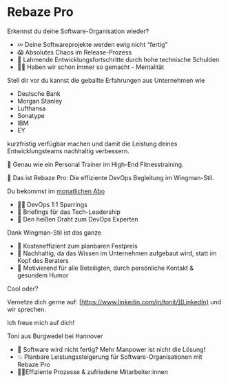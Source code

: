 # Rebaze Pro

Erkennst du deine Software-Organisation wieder?

* 💤 Deine Softwareprojekte werden ewig nicht “fertig”
* 😱 Absolutes Chaos im Release-Prozess
* 🫠 Lahmende Entwicklungsfortschritte durch hohe technische Schulden
* 👎🏼 Haben wir schon immer so gemacht - Mentalität

Stell dir vor du kannst die geballte Erfahrungen aus Unternehmen wie
* Deutsche Bank
* Morgan Stanley
* Lufthansa
* Sonatype
* IBM 
* EY
  
kurzfristig verfügbar machen und damit die Leistung deines Entwicklungsteams nachhaltig verbessern.

🦾 Genau wie ein Personal Trainer im High-End Fitnesstraining.

🚀 Das ist Rebaze Pro: Die effiziente DevOps Begleitung im Wingman-Stil.

Du bekommst im [monatlichen Abo](details.md)
* 💪🏼 DevOps 1:1 Sparrings 
* 🎯 Briefings für das Tech-Leadership
* 📡 Den heißen Draht zum DevOps Experten

Dank Wingman-Stil ist das ganze
* 💸 Kosteneffizient zum planbaren Festpreis
* 🧬 Nachhaltig, da das Wissen im Unternehmen aufgebaut wird, statt im Kopf des Beraters 
* 🤗 Motivierend für alle Beteiligten, durch persönliche Kontakt & gesundem Humor 

Cool oder?

Vernetze dich gerne auf: [https://www.linkedin.com/in/tonit/](LinkedIn) und wir sprechen.

Ich freue mich auf dich!

Toni aus Burgwedel bei Hannover


* 🤷 Software wird nicht fertig? Mehr Manpower ist nicht die Lösung! 
* 💥 Planbare Leistungssteigerung für Software-Organisationen mit Rebaze Pro
* 🦸‍♀️Effiziente Prozesse & zufriedene Mitarbeiter:innen
